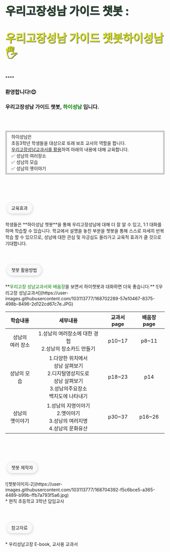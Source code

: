 <style>
  df-messenger {
   --df-messenger-bot-message: #21610B;
   --df-messenger-button-titlebar-color: #D8D8D8;
   --df-messenger-button-titlebar-font-color: #173B0B;
   --df-messenger-chat-background-color: #FBF8EF;
   --df-messenger-font-color: #FFFFFF;
   --df-messenger-send-icon: #E6E6E6;
   --df-messenger-user-message: #DF7401;
  }
</style>

<p style="font-size: 35px; font-weight: bold; color: #2A421D; text-shadow: 1px 1px 1.2px midnightblue;"> 우리고장성남 가이드 챗봇 : </p> <p style="font-size: 35px; font-weight: bold; color: #D3DD08; text-shadow: 1px 1px 1.2px midnightblue;"> 우리고장성남 가이드 챗봇하이성남🖐</p>
****

### 환영합니다!😊 <br>
### 우리고장성남 가이드 챗봇, <span style="color:#008000"> 하이성남</span> 입니다.
<br><br>
<p style="border: 5px solid #C9C9C9; padding: 0.3em 1em;border-radius: 2px;">
  하이성남은<br> 초등3학년 학생들을 대상으로 또래 보조 교사의 역할을 합니다.<br>
<u>우리고장성남교과서를 활용</u>하여 아래의 내용에 대해 교육합니다.<br>
 ✅   성남의 여러장소<br>
 ✅   성남의 모습<br>
 ✅   성남의 옛이야기<br>

  </p>
<br>
<br>
<br>
<br>

<p><span style="border-radius: 5em; padding: 0.6em 1em; background: #F9F9F9; box-shadow: 1px 2px 10px rgba(0,0,0,0.2);  margin-left: 5px;">교육효과</span></p>
<br>
학생들은 **하이성남 챗봇**을 통해 우리고장성남에 대해
더 잘 알 수 있고, 1:1 대화를 하며 학습할 수 있습니다.
학교에서 설명을 놓친 부분을 챗봇을 통해 스스로 자세히
반복학습 할 수 있으므로, 성남에 대한 관심 및 자긍심도
올라가고 교육적 효과가 클 것으로 기대합니다.
<br>
<br>
<br>
<br>

 <p><span style="border-radius: 5em; padding: 0.6em 1em; background: #F9F9F9; box-shadow: 1px 2px 10px rgba(0,0,0,0.2);  margin-left: 5px;">챗봇 활용방법</span></p>
<br>
**<span style="color:#008000">우리고장 성남교과서와 배움장</span>을 보면서 하이챗봇과 대화하면 더욱 좋습니다.**
![우리고장 성남교과서](https://user-images.githubusercontent.com/103113777/168702289-57e10467-8375-498b-8496-2d122cd67c7e.JPG)

| 학습내용 | 세부내용 | 교과서page | 배움장page |
|:---:|:---:|:---:|:---:|
| 성남의<br>여러 장소 | 1.성남의 여러장소에 대한 경험<br>2.성남의 장소카드 만들기  | p10~17 | p8~11 |
| 성남의 모습 | 1.다양한 위치에서<br>성남 살펴보기<br>2.디지털영상지도로<br>성남 살펴보기<br>3.성남의주요장소<br>백지도에 나타내기 | p18~23 | p14 |
| 성남의<br>옛이야기 | 1.성남의 지명이야기<br>2.옛이야기 <br>3.성남의 여러지명 <br>4.성남의 문화유산 | p30~37 | p16~26 |

<br>
<br>
<br>
<br>

 <p><span style="border-radius: 5em; padding: 0.6em 1em; background: #F9F9F9; box-shadow: 1px 2px 10px rgba(0,0,0,0.2);  margin-left: 5px;">챗봇 제작자</span></p>
<br>
 ![챗봇이미지-2](https://user-images.githubusercontent.com/103113777/168704392-f5c6bce5-a365-4489-b99b-ffb7a793f5a6.jpg)<br>
 * 현직 초등학교 3학년 담임교사
<br>
<br>
<br>
<br>

 <p><span style="border-radius: 5em; padding: 0.6em 1em; background: #F9F9F9; box-shadow: 1px 2px 10px rgba(0,0,0,0.2);  margin-left: 5px;">참고자료</span></p>
<br>
* 우리성남고장 E-book, 교사용 교과서
<br>



